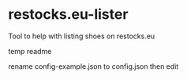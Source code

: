 # restocks.eu-lister
Tool to help with listing shoes on restocks.eu

temp readme

rename config-example.json to config.json then edit
